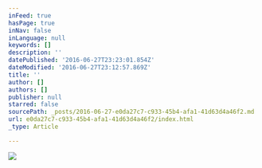```yaml
---
inFeed: true
hasPage: true
inNav: false
inLanguage: null
keywords: []
description: ''
datePublished: '2016-06-27T23:23:01.854Z'
dateModified: '2016-06-27T23:12:57.869Z'
title: ''
author: []
authors: []
publisher: null
starred: false
sourcePath: _posts/2016-06-27-e0da27c7-c933-45b4-afa1-41d63d4a46f2.md
url: e0da27c7-c933-45b4-afa1-41d63d4a46f2/index.html
_type: Article

---
```

![](https://the-grid-user-content.s3-us-west-2.amazonaws.com/0eac8a84-30ec-4607-8df3-b1a267b38ae1.jpg)